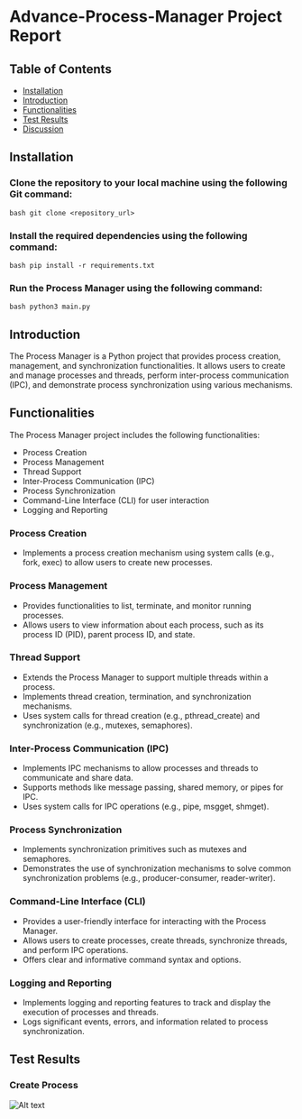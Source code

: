 # Advance-Process-Manager Project Report

## Table of Contents
- [Installation](#installation)
- [Introduction](#introduction)
- [Functionalities](#functionalities)
- [Test Results](#test-results)
- [Discussion](#discussion)

## Installation

### Clone the repository to your local machine using the following Git command:
```bash git clone <repository_url> ```

### Install the required dependencies using the following command:
```bash pip install -r requirements.txt ```

### Run the Process Manager using the following command:
```bash python3 main.py```

## Introduction

The Process Manager is a Python project that provides process creation, management, and synchronization functionalities. It allows users to create and manage processes and threads, perform inter-process communication (IPC), and demonstrate process synchronization using various mechanisms.

## Functionalities

The Process Manager project includes the following functionalities:
- Process Creation
- Process Management
- Thread Support
- Inter-Process Communication (IPC)
- Process Synchronization
- Command-Line Interface (CLI) for user interaction
- Logging and Reporting

### Process Creation
- Implements a process creation mechanism using system calls (e.g., fork, exec) to allow users to create new processes.

### Process Management
- Provides functionalities to list, terminate, and monitor running processes.
- Allows users to view information about each process, such as its process ID (PID), parent process ID, and state.

### Thread Support
- Extends the Process Manager to support multiple threads within a process.
- Implements thread creation, termination, and synchronization mechanisms.
- Uses system calls for thread creation (e.g., pthread_create) and synchronization (e.g., mutexes, semaphores).

### Inter-Process Communication (IPC)
- Implements IPC mechanisms to allow processes and threads to communicate and share data.
- Supports methods like message passing, shared memory, or pipes for IPC.
- Uses system calls for IPC operations (e.g., pipe, msgget, shmget).

### Process Synchronization
- Implements synchronization primitives such as mutexes and semaphores.
- Demonstrates the use of synchronization mechanisms to solve common synchronization problems (e.g., producer-consumer, reader-writer).

### Command-Line Interface (CLI)
- Provides a user-friendly interface for interacting with the Process Manager.
- Allows users to create processes, create threads, synchronize threads, and perform IPC operations.
- Offers clear and informative command syntax and options.

### Logging and Reporting
- Implements logging and reporting features to track and display the execution of processes and threads.
- Logs significant events, errors, and information related to process synchronization.

## Test Results
### Create Process
![Alt text](/imgs/image.png)